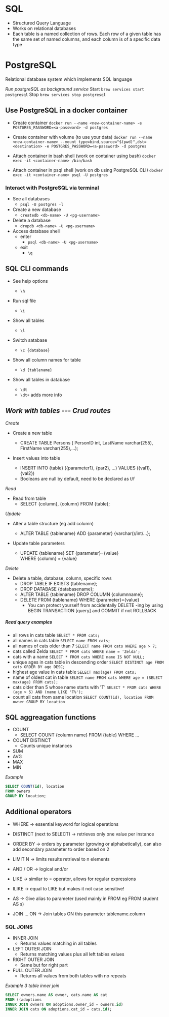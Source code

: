 # SQL
- Structured Query Language
- Works on relational databases
- Each table is a named collection of rows. Each row of a given table has the same set of named columns, and each column is of a specific data type


# PostgreSQL
Relational database system which implements SQL language

*Run postgreSQL as background service*
Start
`brew services start postgresql`
Stop
`brew services stop postgresql`


## Use PostgreSQL in a docker container
- Create container
`docker run --name <new-container-name> -e POSTGRES_PASSWORD=<a-password> -d postgres`

- Create container with volume (to use your data)
`docker run --name <new-container-name> --mount type=bind,source="$(pwd)",dst=<destination> -e POSTGRES_PASSWORD=<a-password> -d postgres`

- Attach container in bash shell (work on container using bash)
`docker exec -it <container-name> /bin/bash`

- Attach container in psql shell (work on db using PostgreSQL CLI)
`docker exec -it <container-name> psql -U postgres`


### Interact with PostgreSQL via terminal
- See all databases
	+ `psql -U postgres -l`
- Create a new database 
	+ `createdb <db-name> -U <pg-username>`
- Delete a database
	+ `dropdb <db-name> -U <pg-username>`
- Access database shell
	+ enter
		* `psql <db-name> -U <pg-username>`
	+ exit
		* `\q`


## SQL CLI commands

- See help options
	+ `\h`

- Run sql file
	+ `\i`

- Show all tables
	+ `\l`
	
- Switch satabase
	+ `\c {database}`

- Show all column names for table
	+ `\d {tablename}`

- Show all tables in database
	+ `\dt`
	+ `\dt+` adds more info


## *Work with tables --- Crud routes*

*Create*

- Create a new table
	+ CREATE TABLE Persons (
				PersonID int,
				LastName varchar(255),
				FirstName varchar(255),...);

- Insert values into table
	+ INSERT INTO {table} ({parameter1}, {par2}, ...) VALUES ({val1}, {val2})
	+ Booleans are null by default, need to be declared as t/f


*Read*

- Read from table
	+ SELECT {column}, {column} FROM {table};


*Update*

- Alter a table structure (eg add column)
	+ ALTER TABLE {tablename} ADD {parameter} {varchar()/int/...};

- Update table parameters
	+ UPDATE {tablename}
	  SET {parameter}={value}      
	  WHERE {column} = {value}


*Delete*

- Delete a table, database, column, specific rows
	+ DROP TABLE IF EXISTS {tablename};
	+ DROP DATABASE {databasename};
	+ ALTER TABLE {tablename} DROP COLUMN {columnname};
	+ DELETE FROM {tablename} WHERE {parameter}={value}
		* You can protect yourself from accidentally DELETE -ing by using BEGIN TRANSACTION [query] and COMMIT if not ROLLBACK



##### Read query examples
- all rows in cats table
`SELECT * FROM cats;`
- all names in cats table
`SELECT name FROM cats;`
- all names of cats older than 7
`SELECT name FROM cats WHERE age > 7;`
- cats called Zelda
`SELECT * FROM cats WHERE name = 'Zelda';`
- cats with a name
`SELECT * FROM cats WHERE name IS NOT NULL;`
- unique ages in cats table in descending order
`SELECT DISTINCT age FROM cats ORDER BY age DESC;`
- highest age value in cats table
`SELECT max(age) FROM cats;`
- name of oldest cat in table
`SELECT name FROM cats WHERE age = (SELECT max(age) FROM cats);`
- cats older than 5 whose name starts with 'T'
`SELECT * FROM cats WHERE (age > 5) AND (name LIKE 'T%');`
- count all cats from same location
`SELECT COUNT(id), location FROM owner GROUP BY location`




## SQL aggreagation functions

- COUNT
	+ SELECT COUNT {column name} FROM {table} WHERE ...
- COUNT DISTINCT 
	+ Counts unique instances
- SUM
- AVG
- MAX 
- MIN

*Example*
```sql
SELECT COUNT(id), location 
FROM owners
GROUP BY location;
```


## Additional operators

- WHERE -> essential keyword for logical operations

- DISTINCT (next to SELECT) -> retrieves only one value per instance

- ORDER BY -> orders by parameter (growing or alphabetically), can also add secondary parameter to order based on 2

- LIMIT N -> limits results retrieval to n elements

- AND / OR -> logical and/or

- LIKE -> similar to = operator, allows for regular expressions

- ILIKE -> equal to LIKE but makes it not case sensitive!

- AS -> Give alias to parameter (used mainly in FROM eg FROM student AS s)

- JOIN ... ON -> Join tables ON this parameter tablename.column 




### SQL JOINS

- INNER JOIN
	+ Returns values matching in all tables
- LEFT OUTER JOIN
	+ Returns matching values plus all left tables values
- RIGHT OUTER JOIN
	+ Same but for right part
- FULL OUTER JOIN
	+ Returns all values from both tables with no repeats

_Example 3 table inner join_

```sql
SELECT owners.name AS owner, cats.name AS cat
FROM ((adoptions
INNER JOIN owners ON adoptions.owner_id = owners.id)
INNER JOIN cats ON adoptions.cat_id = cats.id);

```
